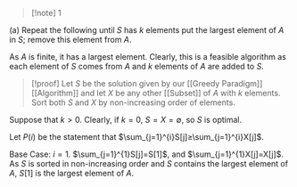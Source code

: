 >[!note] 1

(a) Repeat the following until $S$ has $k$ elements put the largest element of $A$ in $S$; remove this element from $A$. 

As $A$ is finite, it has a largest element. Clearly, this is a feasible algorithm as each element of $S$ comes from $A$ and $k$ elements of $A$ are added to $S$.

>[!proof]
Let $S$ be the solution given by our [[Greedy Paradigm]] [[Algorithm]] and let $X$ be any other [[Subset]] of $A$ with $k$ elements. Sort both $S$ and $X$ by non-increasing order of elements.

Suppose that $k>0$. Clearly, if $k=0$, $S=X=\emptyset$, so $S$ is optimal.

Let $P(i)$ be the statement that $\sum_{j=1}^{i}S[j]≥\sum_{j=1}^{i}X[j]$.

Base Case: $i=1$. 
$\sum_{j=1}^{1}S[j]=S[1]$, and $\sum_{j=1}^{1}X[j]=X[j]$. As $S$ is sorted in non-increasing order and $S$ contains the largest element of $A$, $S[1]$ is the largest element of $A$.
